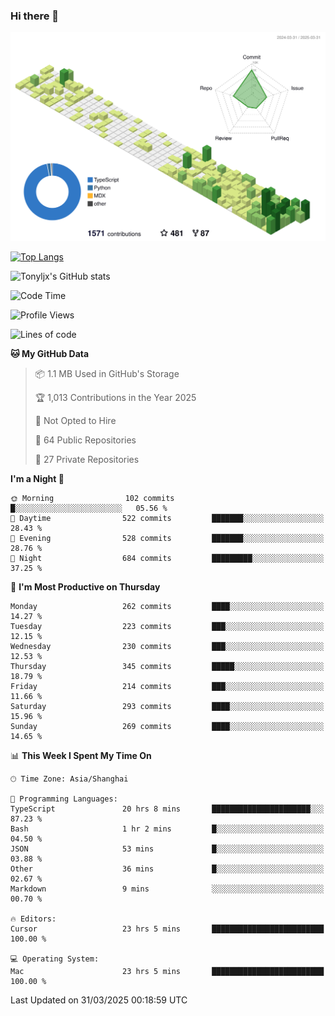 ### Hi there 👋

![](./profile-3d-contrib/profile-green-animate.svg)

 

[![Top Langs](https://github-readme-stats.vercel.app/api/top-langs/?username=tonyljx)](https://github.com/anuraghazra/github-readme-stats)

![Tonyljx's GitHub stats](https://github-readme-stats.vercel.app/api?username=tonyljx&theme=default&show_icons=true)

 

<!--START_SECTION:waka-->
![Code Time](http://img.shields.io/badge/Code%20Time-1%2C249%20hrs%2022%20mins-blue)

![Profile Views](http://img.shields.io/badge/Profile%20Views-0-blue)

![Lines of code](https://img.shields.io/badge/From%20Hello%20World%20I%27ve%20Written-1.1%20million%20lines%20of%20code-blue)

**🐱 My GitHub Data** 

> 📦 1.1 MB Used in GitHub's Storage 
 > 
> 🏆 1,013 Contributions in the Year 2025
 > 
> 🚫 Not Opted to Hire
 > 
> 📜 64 Public Repositories 
 > 
> 🔑 27 Private Repositories 
 > 
**I'm a Night 🦉** 

```text
🌞 Morning                102 commits         █░░░░░░░░░░░░░░░░░░░░░░░░   05.56 % 
🌆 Daytime                522 commits         ███████░░░░░░░░░░░░░░░░░░   28.43 % 
🌃 Evening                528 commits         ███████░░░░░░░░░░░░░░░░░░   28.76 % 
🌙 Night                  684 commits         █████████░░░░░░░░░░░░░░░░   37.25 % 
```
📅 **I'm Most Productive on Thursday** 

```text
Monday                   262 commits         ████░░░░░░░░░░░░░░░░░░░░░   14.27 % 
Tuesday                  223 commits         ███░░░░░░░░░░░░░░░░░░░░░░   12.15 % 
Wednesday                230 commits         ███░░░░░░░░░░░░░░░░░░░░░░   12.53 % 
Thursday                 345 commits         █████░░░░░░░░░░░░░░░░░░░░   18.79 % 
Friday                   214 commits         ███░░░░░░░░░░░░░░░░░░░░░░   11.66 % 
Saturday                 293 commits         ████░░░░░░░░░░░░░░░░░░░░░   15.96 % 
Sunday                   269 commits         ████░░░░░░░░░░░░░░░░░░░░░   14.65 % 
```


📊 **This Week I Spent My Time On** 

```text
🕑︎ Time Zone: Asia/Shanghai

💬 Programming Languages: 
TypeScript               20 hrs 8 mins       ██████████████████████░░░   87.23 % 
Bash                     1 hr 2 mins         █░░░░░░░░░░░░░░░░░░░░░░░░   04.50 % 
JSON                     53 mins             █░░░░░░░░░░░░░░░░░░░░░░░░   03.88 % 
Other                    36 mins             █░░░░░░░░░░░░░░░░░░░░░░░░   02.67 % 
Markdown                 9 mins              ░░░░░░░░░░░░░░░░░░░░░░░░░   00.70 % 

🔥 Editors: 
Cursor                   23 hrs 5 mins       █████████████████████████   100.00 % 

💻 Operating System: 
Mac                      23 hrs 5 mins       █████████████████████████   100.00 % 
```


 Last Updated on 31/03/2025 00:18:59 UTC
<!--END_SECTION:waka-->
